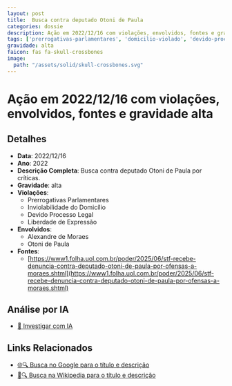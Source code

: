```yaml
---
layout: post
title:  Busca contra deputado Otoni de Paula
categories: dossie
description: Ação em 2022/12/16 com violações, envolvidos, fontes e gravidade alta
tags: ['prerrogativas-parlamentares', 'domicilio-violado', 'devido-processo-legal', 'liberdade-de-expressao', 'alexandre-de-moraes', 'otoni-de-paula', 'gravidade-alta']
gravidade: alta
faicon: fas fa-skull-crossbones
image:
  path: "/assets/solid/skull-crossbones.svg"
---
```


# Ação em 2022/12/16 com violações, envolvidos, fontes e gravidade alta

## Detalhes
- **Data**: 2022/12/16
- **Ano**: 2022
- **Descrição Completa**: Busca contra deputado Otoni de Paula por críticas.
- **Gravidade**: alta <i class="fas fa-skull-crossbones fa-2x"></i>
- **Violações**:
  - Prerrogativas Parlamentares
  - Inviolabilidade do Domicílio
  - Devido Processo Legal
  - Liberdade de Expressão
- **Envolvidos**:
  - Alexandre de Moraes
  - Otoni de Paula
- **Fontes**:
  - [https://www1.folha.uol.com.br/poder/2025/06/stf-recebe-denuncia-contra-deputado-otoni-de-paula-por-ofensas-a-moraes.shtml](https://www1.folha.uol.com.br/poder/2025/06/stf-recebe-denuncia-contra-deputado-otoni-de-paula-por-ofensas-a-moraes.shtml)

## Análise por IA
- [🤖 Investigar com IA](https://www.perplexity.ai/search?q=%22Alexandre%20de%20Moraes%22%20Busca%20contra%20deputado%20Otoni%20de%20Paula%20Busca%20contra%20deputado%20Otoni%20de%20Paula%20por%20cr%C3%ADticas.%20Prerrogativas%20Parlamentares%20Inviolabilidade%20do%20Domic%C3%ADlio%20Devido%20Processo%20Legal%20Liberdade%20de%20Express%C3%A3o%202022%20gravidade%20alta)

## Links Relacionados
- [🌐🔍 Busca no Google para o título e descrição](https://www.google.com/search?q=%22Alexandre%20de%20Moraes%22%20Busca%20contra%20deputado%20Otoni%20de%20Paula%20Busca%20contra%20deputado%20Otoni%20de%20Paula%20por%20cr%C3%ADticas.%20Prerrogativas%20Parlamentares%20Inviolabilidade%20do%20Domic%C3%ADlio%20Devido%20Processo%20Legal%20Liberdade%20de%20Express%C3%A3o%202022%20gravidade%20alta)
- [📖🔍 Busca na Wikipedia para o título e descrição](https://pt.wikipedia.org/w/index.php?search=%22Alexandre%20de%20Moraes%22%20Busca%20contra%20deputado%20Otoni%20de%20Paula%20Busca%20contra%20deputado%20Otoni%20de%20Paula%20por%20cr%C3%ADticas.%20Prerrogativas%20Parlamentares%20Inviolabilidade%20do%20Domic%C3%ADlio%20Devido%20Processo%20Legal%20Liberdade%20de%20Express%C3%A3o%202022%20gravidade%20alta)

